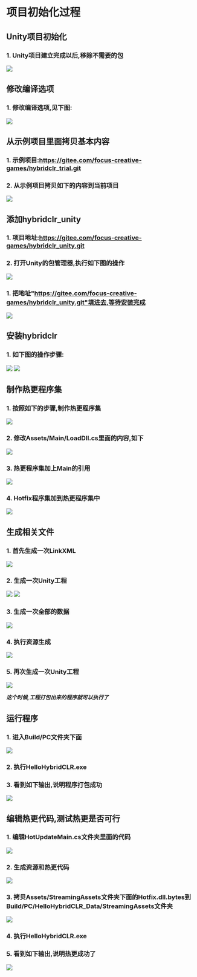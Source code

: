 # 项目初始化过程

## Unity项目初始化

### 1. Unity项目建立完成以后,移除不需要的包
![](./Images/Snipaste_2023-01-07_15-38-22.png)

## 修改编译选项

### 1. 修改编译选项,见下图:
![](./Images/Snipaste_2023-01-07_15-54-53.png)

## 从示例项目里面拷贝基本内容

### 1. 示例项目:https://gitee.com/focus-creative-games/hybridclr_trial.git

### 2. 从示例项目拷贝如下的内容到当前项目
![](./Images/Snipaste_2023-01-07_17-32-30.png)

## 添加hybridclr_unity

### 1. 项目地址:https://gitee.com/focus-creative-games/hybridclr_unity.git

### 2. 打开Unity的包管理器,执行如下图的操作
![](./Images/Snipaste_2023-01-07_17-36-59.png)

### 1. 把地址"https://gitee.com/focus-creative-games/hybridclr_unity.git"填进去,等待安装完成
![](./Images/Snipaste_2023-01-07_17-40-36.png)

## 安装hybridclr

### 1. 如下图的操作步骤:
![](./Images/Snipaste_2023-01-07_17-45-58.png)
![](./Images/Snipaste_2023-01-07_17-48-31.png)

## 制作热更程序集

### 1. 按照如下的步骤,制作热更程序集
![](./Images/Snipaste_2023-01-07_17-54-00.png)

### 2. 修改Assets/Main/LoadDll.cs里面的内容,如下
![](./Images/Snipaste_2023-01-07_17-56-00.png)

### 3. 热更程序集加上Main的引用
![](./Images/Snipaste_2023-01-09_14-04-00.png)

### 4. Hotfix程序集加到热更程序集中
![](./Images/Snipaste_2023-01-09_14-06-07.png)

## 生成相关文件

### 1. 首先生成一次LinkXML
![](./Images/Snipaste_2023-01-09_14-08-07.png)

### 2. 生成一次Unity工程
![](./Images/Snipaste_2023-01-09_14-11-40.png)
![](./Images/Snipaste_2023-01-09_14-12-30.png)

### 3. 生成一次全部的数据
![](./Images/Snipaste_2023-01-09_14-16-46.png)

### 4. 执行资源生成
![](./Images/Snipaste_2023-01-09_14-21-09.png)

### 5. 再次生成一次Unity工程
![](./Images/Snipaste_2023-01-09_14-11-40.png)

***这个时候,工程打包出来的程序就可以执行了***

## 运行程序

### 1. 进入Build/PC文件夹下面    
![](./Images/Snipaste_2023-01-09_14-38-00.png)

### 2. 执行HelloHybridCLR.exe

### 3. 看到如下输出,说明程序打包成功
![](./Images/Snipaste_2023-01-09_14-39-59.png)

## 编辑热更代码,测试热更是否可行

### 1. 编辑HotUpdateMain.cs文件夹里面的代码
![](./Images/Snipaste_2023-01-09_14-42-18.png)

### 2. 生成资源和热更代码   
![](./Images/Snipaste_2023-01-09_14-21-09.png)

### 3. 拷贝Assets/StreamingAssets文件夹下面的Hotfix.dll.bytes到Build/PC/HelloHybridCLR_Data/StreamingAssets文件夹
![](./Images/Snipaste_2023-01-09_14-44-08.png)

### 4. 执行HelloHybridCLR.exe

### 5. 看到如下输出,说明热更成功了
![](./Images/Snipaste_2023-01-09_14-47-30.png)

